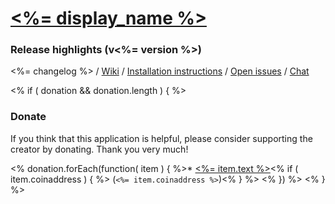 [<%= display_name %>](<%= homepage %>)
===

### Release highlights (v<%= version %>)

<%= changelog %> / [Wiki](https://github.com/bastimeyer/livestreamer-twitch-gui/wiki) / [Installation instructions](https://github.com/bastimeyer/livestreamer-twitch-gui/wiki/Installation) / [Open issues](https://github.com/bastimeyer/livestreamer-twitch-gui/issues) / [Chat](https://gitter.com/bastimeyer/livestreamer-twitch-gui)

<% if ( donation && donation.length ) { %>
### Donate

If you think that this application is helpful, please consider supporting the creator by donating.
Thank you very much!

<% donation.forEach(function( item ) { %>* [<%= item.text %>](<%= item.url %>)<% if ( item.coinaddress ) { %> (`<%= item.coinaddress %>`)<% } %>
<% }) %>
<% } %>
